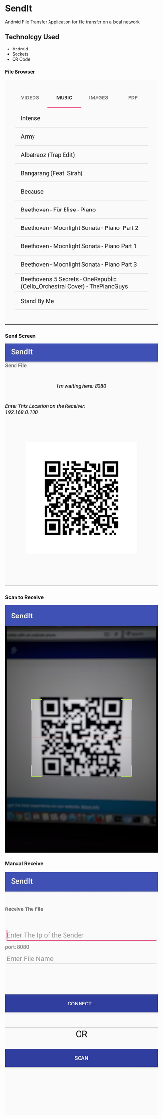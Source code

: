 # SendIt
Android File Transfer Application for file transfer on a local network

## Technology Used
* Android
* Sockets
* QR Code 


### File Browser
![File Browser](https://raw.githubusercontent.com/Mohnish226/SendIt/master/Screens/File%20Browser.jpeg)
### Send Screen
![Send Screen](https://raw.githubusercontent.com/Mohnish226/SendIt/master/Screens/Send%20Screen.jpeg)
### Scan to Receive
![Scan to Receive](https://raw.githubusercontent.com/Mohnish226/SendIt/master/Screens/Scan%20to%20Receive.jpeg)
### Manual Receive
![Manual Receive](https://raw.githubusercontent.com/Mohnish226/SendIt/master/Screens/Manual%20Receive.jpeg)